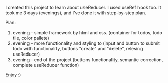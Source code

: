 I created this project to learn about useReducer. I used useRef hook too. It took me 3 days (evenings), and I've done it with step-by-step plan.

Plan:
1. evening - simple framework by html and css. (container for todos, todo tile, color pallete)
2. evening - more functionality and styling to (input and button to submit todo with functionality, buttons "create" and "delete", relesing  useReducer)
3. evening - end of the project (buttons functionality, semantic correction, complete useReducer function)

Enjoy :)
